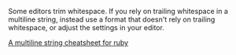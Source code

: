 Some editors trim whitespace. If you rely on trailing whitespace in a multiline string,
instead use a format that doesn't rely on trailing whitespace, or adjust the settings in your editor.

[A multiline string cheatsheet for ruby](https://commandercoriander.net/blog/2014/11/09/a-multiline-string-cheatsheet-for-ruby/)
